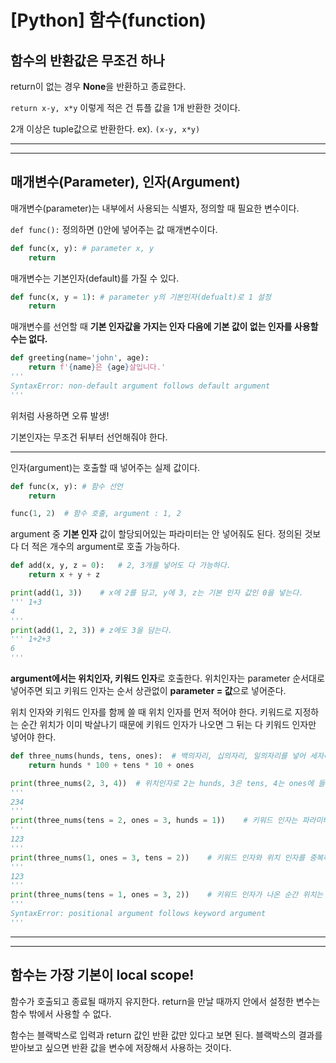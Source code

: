 # [Python] 함수(function)

## 함수의 반환값은 무조건 하나

return이 없는 경우 **None**을 반환하고 종료한다.

`return x-y, x*y` 이렇게 적은 건 튜플 값을 1개 반환한 것이다.

2개 이상은 tuple값으로 반환한다. ex). `(x-y, x*y)`

---

---

## 매개변수(Parameter), 인자(Argument)

매개변수(parameter)는 내부에서 사용되는 식별자, 정의할 때 필요한 변수이다.

`def func():` 정의하면 ()안에 넣어주는 값 매개변수이다.

```python
def func(x, y):	# parameter x, y
    return
```

매개변수는 기본인자(default)를 가질 수 있다.

```python
def func(x, y = 1):	# parameter y의 기본인자(defualt)로 1 설정
    return
```

매개변수를 선언할 때 **기본 인자값을 가지는 인자 다음에 기본 값이 없는 인자를 사용할 수는 없다.**

```python
def greeting(name='john', age):
    return f'{name}은 {age}살입니다.'
'''
SyntaxError: non-default argument follows default argument
'''
```

위처럼 사용하면 오류 발생!	

기본인자는 무조건 뒤부터 선언해줘야 한다.

---

인자(argument)는 호출할 때 넣어주는 실제 값이다.

```python
def func(x, y):	# 함수 선언
    return

func(1, 2)	# 함수 호출, argument : 1, 2
```

argument 중 **기본 인자** 값이 할당되어있는 파라미터는 안 넣어줘도 된다. 정의된 것보다 더 적은 개수의 argument로 호출 가능하다.

```python
def add(x, y, z = 0):	# 2, 3개를 넣어도 다 가능하다.
    return x + y + z

print(add(1, 3))	# x에 2를 담고, y에 3, z는 기본 인자 값인 0을 넣는다.
''' 1+3
4
'''
print(add(1, 2, 3)) # z에도 3을 담는다.
''' 1+2+3
6
'''
```

**argument에서는 위치인자, 키워드 인자**로 호출한다. 위치인자는 parameter 순서대로 넣어주면 되고 키워드 인자는 순서 상관없이 **parameter = 값**으로 넣어준다.

위치 인자와 키워드 인자를 함께 쓸 때 위치 인자를 먼저 적어야 한다. 키워드로 지정하는 순간 위치가 이미 박살나기 때문에 키워드 인자가 나오면 그 뒤는 다 키워드 인자만 넣어야 한다.

```python
def three_nums(hunds, tens, ones):	# 백의자리, 십의자리, 일의자리를 넣어 세자리 수로 반환한다.
    return hunds * 100 + tens * 10 + ones

print(three_nums(2, 3, 4))	# 위치인자로 2는 hunds, 3은 tens, 4는 ones에 들어간다.
'''
234
'''
print(three_nums(tens = 2, ones = 3, hunds = 1))	# 키워드 인자는 파라미터에 값을 넣어줘 순서 상관없이 적을 수 있다.
'''
123
'''
print(three_nums(1, ones = 3, tens = 2))	# 키워드 인자와 위치 인자를 중복해서 사용할 수 있다. 이 땐 무조건 위치 인자를 먼저 넣어야한다.
'''
123
'''
print(three_nums(tens = 1, ones = 3, 2))	# 키워드 인자가 나온 순간 위치는 박살나기 때문에 그 뒤에 위치 인자를 사용할 수 없다.
'''
SyntaxError: positional argument follows keyword argument
'''
```

---

---

## 함수는 가장 기본이 local scope! 

함수가 호출되고 종료될 때까지 유지한다. return을 만날 때까지 안에서 설정한 변수는 함수 밖에서 사용할 수 없다.

함수는 블랙박스로 입력과 return 값인 반환 값만 있다고 보면 된다. 블랙박스의 결과를 받아보고 싶으면 반환 값을 변수에 저장해서 사용하는 것이다.

